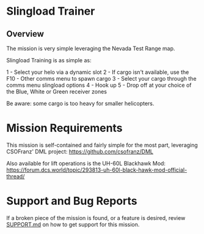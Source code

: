 
Slingload Trainer
=================

Overview
--------

The mission is very simple leveraging the Nevada Test Range map.

Slingload Training is as simple as:

1 - Select your helo via a dynamic slot
2 - If cargo isn't available, use the F10 - Other comms menu to spawn cargo
3 - Select your cargo through the comms menu slingload options
4 - Hook up
5 - Drop off at your choice of the Blue, White or Green receiver zones

Be aware: some cargo is too heavy for smaller helicopters.

Mission Requirements
====================

This mission is self-contained and fairly simple for the most part, leveraging 
CSOFranz' DML project:
https://github.com/csofranz/DML

Also available for lift operations is the UH-60L Blackhawk Mod: 
https://forum.dcs.world/topic/293813-uh-60l-black-hawk-mod-official-thread/



Support and Bug Reports
=======================

If a broken piece of the mission is found, or a feature is desired, review
[SUPPORT.md](./SUPPORT.md) on how to get support for this mission.

